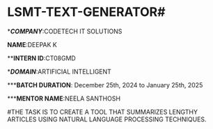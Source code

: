 # LSMT-TEXT-GENERATOR#

******COMPANY*****:CODETECH IT SOLUTIONS

******NAME******:DEEPAK K

******INTERN ID****:CT08GMD

******DOMAIN*****:ARTIFICIAL INTELLIGENT

*****BATCH DURATION**: December 25th, 2024 to January 25th, 2025

*****MENTOR NAME**:NEELA SANTHOSH

#THE TASK IS TO CREATE A TOOL THAT SUMMARIZES
LENGTHY ARTICLES USING NATURAL
LANGUAGE PROCESSING
TECHNIQUES.

